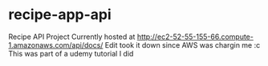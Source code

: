 # recipe-app-api
Recipe API Project
Currently hosted at 
http://ec2-52-55-155-66.compute-1.amazonaws.com/api/docs/
Edit took it down since AWS was chargin me :c
This was part of a udemy tutorial I did
